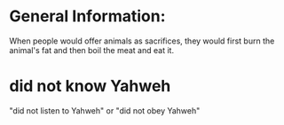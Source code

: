 # General Information:

When people would offer animals as sacrifices, they would first burn the animal's fat and then boil the meat and eat it.

# did not know Yahweh

"did not listen to Yahweh" or "did not obey Yahweh"

